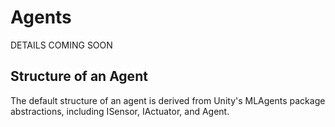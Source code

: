 # Agents

DETAILS COMING SOON

## Structure of an Agent

The default structure of an agent is derived from Unity's MLAgents package abstractions, including ISensor, IActuator, and Agent. 